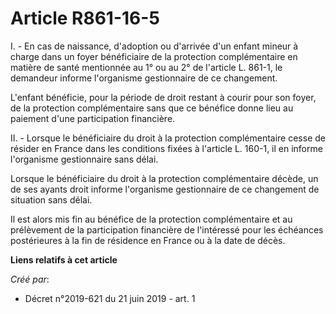 # Article R861-16-5

I. - En cas de naissance, d'adoption ou d'arrivée d'un enfant mineur à charge dans un foyer bénéficiaire de la protection
complémentaire en matière de santé mentionnée au 1° ou au 2° de l'article L. 861-1, le demandeur informe l'organisme
gestionnaire de ce changement.

L'enfant bénéficie, pour la période de droit restant à courir pour son foyer, de la protection complémentaire sans que ce
bénéfice donne lieu au paiement d'une participation financière.

II. - Lorsque le bénéficiaire du droit à la protection complémentaire cesse de résider en France dans les conditions fixées à
l'article L. 160-1, il en informe l'organisme gestionnaire sans délai.

Lorsque le bénéficiaire du droit à la protection complémentaire décède, un de ses ayants droit informe l'organisme
gestionnaire de ce changement de situation sans délai.

Il est alors mis fin au bénéfice de la protection complémentaire et au prélèvement de la participation financière de
l'intéressé pour les échéances postérieures à la fin de résidence en France ou à la date de décès.

**Liens relatifs à cet article**

_Créé par_:

  - Décret n°2019-621 du 21 juin 2019 - art. 1
